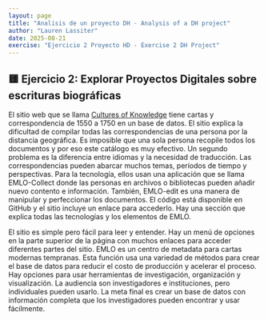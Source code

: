 ```yaml
---
layout: page
title: "Analisis de un proyecto DH - Analysis of a DH project"
author: "Lauren Lassiter"
date: 2025-08-21
exercise: "Ejercicio 2 Proyecto HD - Exercise 2 DH Project"
---
```

## 🟨 Ejercicio 2: Explorar Proyectos Digitales sobre escrituras biográficas

El sitio web que se llama [Cultures of Knowledge](https://www.culturesofknowledge.org/?page_id=28) tiene cartas y correspondencia de 1550 a 1750 en un base de datos. El sitio explica la dificultad de compilar todas las correspondencias de una persona por la distancia geográfica. Es imposible que una sola persona recopile todos los documentos y por eso este catálogo es muy efectivo. Un segundo problema es la diferencia entre idiomas y la necesidad de traducción. Las correspondencias pueden abarcar muchos temas, períodos de tiempo y perspectivas. Para la tecnología, ellos usan una aplicación que se llama EMLO-Collect donde las personas en archivos o bibliotecas pueden añadir nuevo contento e información. También, EMLO-edit es una manera de manipular y perfeccionar los documentos. El código está disponible en GitHub y el sitio incluye un enlace para accederlo. Hay una sección que explica todas las tecnologías y los elementos de EMLO. 

El sitio es simple pero fácil para leer y entender. Hay un menú de opciones en la parte superior de la página con muchos enlaces para acceder diferentes partes del sitio. EMLO es un centro de metadata para cartas modernas tempranas. Esta función usa una variedad de métodos para crear el base de datos para reducir el costo de producción y acelerar el proceso. Hay opciones para usar herramientas de investigación, organización y visualización. La audiencia son investigadores e instituciones, pero individuales pueden usarlo. La meta final es crear un base de datos con información completa que los investigadores pueden encontrar y usar fácilmente.

